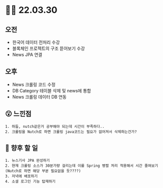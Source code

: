 # 👩‍💻 22.03.30

## 오전
- 한국어 데이터 전처리 수강
- 블록체인 프로젝트의 구조 뜯어보기 수강
- News JPA 연결
  
## 오후
- News 크롤링 코드 수정
- DB Category 테이블 삭제 및 news에 통합
- News 크롤링 데이터 DB 연동

## 😮 느낀점
```
1. 하둡, nutch같은거 공부해야 되는데 시간이 부족하다..
2. 크롤링을 Nutch로 하면 크롤링 java코드는 필요가 없어져서 삭제하는건가?
```
## 🧐 향후 할 일
```
1. 뉴스기사 JPA 완성하기
2. 현재 크롤링 소스가 30분가량 걸리는데 이를 Spring 병렬 처리 적용해서 시간 줄여보기(Nutch로 하면 해당 부분 필요없을 듯????)
3. 저녁에 배포하기
4. 소셜 로그인 기능 탑재하기
```

